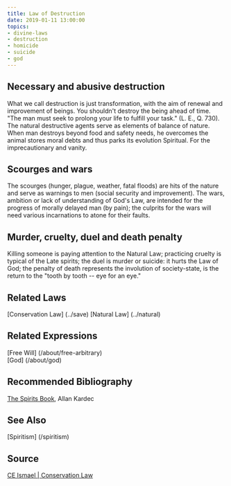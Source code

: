 ```yaml
---
title: Law of Destruction
date: 2019-01-11 13:00:00
topics: 
- divine-laws
- destruction
- homicide
- suicide
- god
---
```


## Necessary and abusive destruction
What we call destruction is just transformation, with the aim of renewal
and improvement of beings. You shouldn't destroy the being ahead of time. "The man
must seek to prolong your life to fulfill your task." (L. E., Q. 730). The
natural destructive agents serve as elements of balance of nature.
When man destroys beyond food and safety needs, he overcomes
the animal stores moral debts and thus parks its evolution
Spiritual. For the imprecautionary and vanity.

## Scourges and wars
The scourges (hunger, plague, weather, fatal floods) are hits of the
nature and serve as warnings to men (social security and improvement). The
wars, ambition or lack of understanding of God's Law, are intended for the
progress of morally delayed man (by pain); the culprits for the wars
will need various incarnations to atone for their faults.

## Murder, cruelty, duel and death penalty
Killing someone is paying attention to the Natural Law; practicing cruelty is typical of the
Late spirits; the duel is murder or suicide: it hurts the Law of God; the penalty
of death represents the involution of society-state, is the return to the "tooth by
tooth -- eye for an eye."

## Related Laws
[Conservation Law] (../save)
[Natural Law] (../natural)  

## Related Expressions
[Free Will] (/about/free-arbitrary)  
[God] (/about/god)

## Recommended Bibliography
[The Spirits Book](/books/spirits-book), Allan Kardec  

## See Also
[Spiritism] (/spiritism)

## Source
[CE Ismael | Conservation Law](https://www.ceismael.com.br/download/apostila/apost1.htm#LEI%20DE%20CONSERVA%C3%87%C3%83O%20E%20LEI%20DE%20DESTRUCTION%C3%87%C3%83O)
